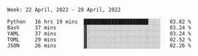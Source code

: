 <!--START_SECTION:waka-->
```text
Week: 22 April, 2022 - 28 April, 2022

Python   16 hrs 19 mins  █████████████████████░░░░   83.82 % 
Bash     37 mins         ▓░░░░░░░░░░░░░░░░░░░░░░░░   03.24 % 
YAML     37 mins         ▓░░░░░░░░░░░░░░░░░░░░░░░░   03.24 % 
TOML     29 mins         ▓░░░░░░░░░░░░░░░░░░░░░░░░   02.52 % 
JSON     26 mins         ▓░░░░░░░░░░░░░░░░░░░░░░░░   02.26 % 
```
<!--END_SECTION:waka-->
